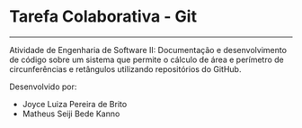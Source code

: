 # Tarefa Colaborativa - Git

---

Atividade de Engenharia de Software II: Documentação e desenvolvimento de código sobre um sistema que permite o cálculo de área e perímetro de circunferências e retângulos utilizando repositórios do GitHub.

Desenvolvido por:

- Joyce Luiza Pereira de Brito
- Matheus Seiji Bede Kanno
